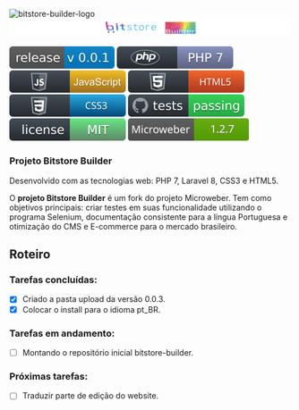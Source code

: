![bitstore-builder-logo](img/bitstore-builder-logo.jpg)
<img src="https://github.com/bitstore-brasil/bitstore-builder/blob/master/img/bitstore-builder-logo.jpg">
<p align="left">
    <a href="./CHANGELOG.md"><img src="https://github.com/bitstore-brasil/bitstore-builder/blob/master/img/bitstore-builder-version.svg" alt="Última versão"></a>
    <a href="https://www.php.net/releases/7.0/pt_BR.php" target="_blank"><img src="https://github.com/bitstore-brasil/bitstore-builder/blob/master/img/php.svg" alt="PHP:7"></a>
    <a href="https://www.javascript.com/" target="_blank"><img src="https://github.com/bitstore-brasil/bitstore-builder/blob/master/img/javascript.svg" alt="JavaScript"></a>
    <a href="https://www.w3schools.com/html/"><img src="https://github.com/bitstore-brasil/bitstore-builder/blob/master/img/html5.svg" alt="HTML5"></a>
    <a href="https://www.w3schools.com/css/" target="_blank"><img src="https://github.com/bitstore-brasil/bitstore-builder/blob/master/img/css3.svg" alt="CSS3"></a>
    <a href="https://github.com" target="_blank"><img src="https://github.com/bitstore-brasil/bitstore-builder/blob/master/img/test.svg" alt="Test"></a>
    <a href="https://www.gnu.org/licenses/gpl-3.0.pt-br.html" target="_blank"><img src="https://github.com/bitstore-brasil/bitstore-builder/blob/master/img/licenca.svg" alt="License"></a>
    <a href="https://www.microweber.com/" target="_blank"><img src="https://github.com/bitstore-brasil/bitstore-builder/blob/master/img/microwerber-version.svg" alt="License"></a>
</p>

### Projeto Bitstore Builder

Desenvolvido com as tecnologias web: PHP 7, Laravel 8, CSS3 e HTML5.

O **projeto Bitstore Builder** é um fork do projeto Microweber. Tem como objetivos principais: criar testes em suas funcionalidade utilizando o programa Selenium, documentação consistente para a língua Portuguesa e otimização do CMS e E-commerce para o mercado brasileiro.

## Roteiro

### Tarefas concluídas:
- [x] Criado a pasta upload da versão 0.0.3.
- [x] Colocar o install para o idioma pt_BR.

### Tarefas em andamento:
- [ ] Montando o repositório inicial bitstore-builder.

### Próximas tarefas:

- [ ] Traduzir parte de edição do website.
